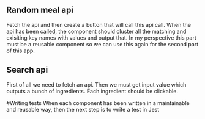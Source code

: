 ## Random meal api

Fetch the api and then create a button that will call this api call.
When the api has been called, the component should cluster all the matching and exisiting key names with values and output that. In my perspective this part must be a reusable component so we can use this again for the second part of this app. 

## Search api

First of all we need to fetch an api.
Then we must get input value which outputs a bunch of ingredients.
Each ingredient should be clickable.

#Writing tests
When each component has been written in a maintainable and reusable way, then the next step is to write a test in Jest